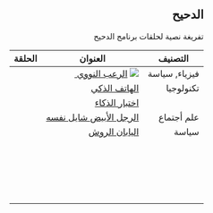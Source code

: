 <div dir="rtl">

<h2 dir="rtl">الدحيح</h2>
<p dir="rtl"> تفريغة نصية لحلقات برنامج الدحيح <p>





| التصنيف       | العنوان                                 | الحلقة |
| ------------- | --------------------------------------- | ------ |
| فيزياء, سياسة | <image src="https://i.ytimg.com/vi/fPYCDLymh4Q/hqdefault.jpg?sqp=-oaymwEZCNACELwBSFXyq4qpAwsIARUAAIhCGAFwAQ==&rs=AOn4CLDAhRRXcZywAeP8T7C6NRQZyytorQ"> </image> <a href="233.md">الرعب النووي </a>      |        |
| تكنولوجيا     | <a href="">الهاتف الذكي </a>            |        |
|               | <a href=""> اختبار الذكاء </a>          |        |
| علم أجتماع    | <a href=""> الرجل الأبيض شايل نفسه </a> |        |
| سياسة         | <a href=""> اليابان الروش </a>          |        |
|               |                                         |        |
|               |                                         |        |
|               |                                         |        |
|               |                                         |        |
|               |                                         |        |
|               |                                         |        |
|               |                                         |        |
|               |                                         |        |
|               |                                         |        |
|               |                                         |        |
|               |                                         |        |
|               |                                         |        |
|               |                                         |        |
|               |                                         |        |
|               |                                         |        |
|               |                                         |        |
|               |                                         |        |
|               |                                         |        |
|               |                                         |        |



</div>
